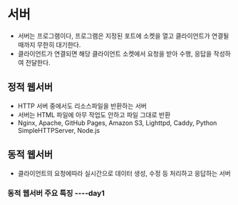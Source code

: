 # 서버
- 서버는 프로그램이다, 프로그램은 지정된 포트에 소켓을 열고 클라이언트가 연결될때까지 무한히 대기한다.
- 클라이언트가 연결되면 해당 클라이언트 소켓에서 요청을 받아 수행, 응답을 작성하여 전달한다.

## 정적 웹서버
- HTTP 서버 중에서도 리소스파일을 반환하는 서버
- 서버는 HTML 파일에 아무 작업도 안하고 파일 그대로 반환
- Nginx, Apache, GitHub Pages, Amazon S3, Lighttpd, Caddy, Python SimpleHTTPServer, Node.js

## 동적 웹서버
- 클라이언트의 요청에따라 실시간으로 데이터 생성, 수정 등 처리하고 응답하는 서버

### 동적 웹서버 주요 특징 ----day1